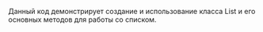Данный код демонстрирует создание и использование класса List и его основных методов для работы со списком. 